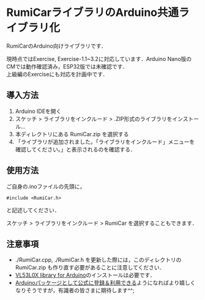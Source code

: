 # RumiCarライブラリのArduino共通ライブラリ化

RumiCarのArduino向けライブラリです．

現時点ではExercise, Exercise-1.1~3.2に対応しています．Arduino Nano版のCMでは動作確認済み，ESP32版では未確認です．    
上級編のExerciseにも対応を計画中です．

## 導入方法

1. Arduino IDEを開く
1. スケッチ > ライブラリをインクルード > .ZIP形式のライブラリをインストール...
1. 本ディレクトリにある RumiCar.zip を選択する
1. 「ライブラリが追加されました。「ライブラリをインクルード」メニューを確認してください。」と表示されるのを確認する．

## 使用方法

ご自身の.inoファイルの先頭に，
```
#include <RumiCar.h>
```
と記述してください．

スケッチ > ライブラリをインクルード > RumiCar を選択することもできます．


## 注意事項

- ./RumiCar.cpp, ./RumiCar.h を更新した際には，このディレクトリの RumiCar.zip も作り直す必要があることに注意してください．
- [VL53L0X library for Arduino](https://github.com/pololu/vl53l0x-arduino)のインストールは必要です．
- [Arduinoパッケージとして公式に登録＆利用できる](https://lang-ship.com/blog/work/arduino-ide-add-library-manager/)ようになればより嬉しくなりそうですが，有識者の皆さまに期待します^^;

